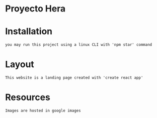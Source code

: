 # Proyecto Hera

# Installation
    you may run this project using a linux CLI with 'npm star' command

# Layout
    This website is a landing page created with 'create react app'

# Resources
    Images are hosted in google images


